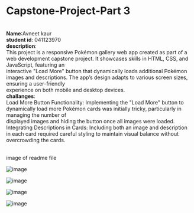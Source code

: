 # Capstone-Project-Part 3
 <br>**Name**:Avneet kaur
 <br>**student id**: 041123970
 <br>**description**:
<br>This project is a responsive Pokémon gallery web app created as part of a web development capstone project. It showcases skills in HTML, CSS, and JavaScript, featuring an <br>interactive "Load More" button that dynamically loads additional Pokémon images and descriptions. The app’s design adapts to various screen sizes, ensuring a user-friendly <br>experience on both mobile and desktop devices.
<br>**challanges**:
<br>Load More Button Functionality: Implementing the "Load More" button to dynamically load more Pokémon cards was initially tricky, particularly in managing the number of <br>displayed images and hiding the button once all images were loaded.
<br>Integrating Descriptions in Cards: Including both an image and description in each card required careful styling to maintain visual balance without overcrowding the cards.

<br>image of readme file

![image](https://github.com/user-attachments/assets/89fef538-f92c-4138-a7bf-c89f618d5a2f)

![image](https://github.com/user-attachments/assets/dbd603b6-fc68-4565-9b8b-4529dd772e97)

![image](https://github.com/user-attachments/assets/cb12663d-fd38-48d0-a1cf-d6a89b840bae)

![image](https://github.com/user-attachments/assets/5abc3e45-923a-4e6e-8201-950478252e07)
